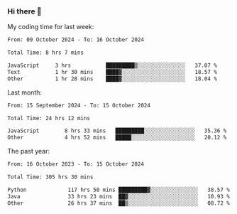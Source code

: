 ### Hi there 👋

My coding time for last week:

<!--START_SECTION:week-->

```txt
From: 09 October 2024 - To: 16 October 2024

Total Time: 8 hrs 7 mins

JavaScript     3 hrs           █████████▒░░░░░░░░░░░░░░░   37.07 %
Text           1 hr 30 mins    ████▓░░░░░░░░░░░░░░░░░░░░   18.57 %
Other          1 hr 28 mins    ████▓░░░░░░░░░░░░░░░░░░░░   18.04 %
```

<!--END_SECTION:week-->

Last month:

<!--START_SECTION:month-->

```txt
From: 15 September 2024 - To: 15 October 2024

Total Time: 24 hrs 12 mins

JavaScript        8 hrs 33 mins   █████████░░░░░░░░░░░░░░░░   35.36 %
Other             4 hrs 52 mins   █████░░░░░░░░░░░░░░░░░░░░   20.12 %
```

<!--END_SECTION:month-->

The past year:

<!--START_SECTION:year-->

```txt
From: 16 October 2023 - To: 15 October 2024

Total Time: 305 hrs 30 mins

Python             117 hrs 50 mins █████████▓░░░░░░░░░░░░░░░   38.57 %
Java               33 hrs 23 mins  ██▓░░░░░░░░░░░░░░░░░░░░░░   10.93 %
Other              26 hrs 37 mins  ██▒░░░░░░░░░░░░░░░░░░░░░░   08.72 %
```

<!--END_SECTION:year-->
